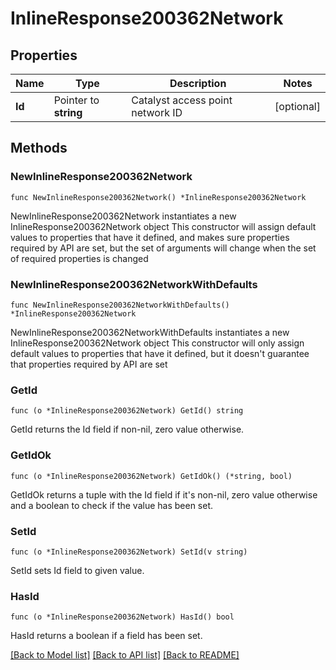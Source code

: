 # InlineResponse200362Network

## Properties

Name | Type | Description | Notes
------------ | ------------- | ------------- | -------------
**Id** | Pointer to **string** | Catalyst access point network ID | [optional] 

## Methods

### NewInlineResponse200362Network

`func NewInlineResponse200362Network() *InlineResponse200362Network`

NewInlineResponse200362Network instantiates a new InlineResponse200362Network object
This constructor will assign default values to properties that have it defined,
and makes sure properties required by API are set, but the set of arguments
will change when the set of required properties is changed

### NewInlineResponse200362NetworkWithDefaults

`func NewInlineResponse200362NetworkWithDefaults() *InlineResponse200362Network`

NewInlineResponse200362NetworkWithDefaults instantiates a new InlineResponse200362Network object
This constructor will only assign default values to properties that have it defined,
but it doesn't guarantee that properties required by API are set

### GetId

`func (o *InlineResponse200362Network) GetId() string`

GetId returns the Id field if non-nil, zero value otherwise.

### GetIdOk

`func (o *InlineResponse200362Network) GetIdOk() (*string, bool)`

GetIdOk returns a tuple with the Id field if it's non-nil, zero value otherwise
and a boolean to check if the value has been set.

### SetId

`func (o *InlineResponse200362Network) SetId(v string)`

SetId sets Id field to given value.

### HasId

`func (o *InlineResponse200362Network) HasId() bool`

HasId returns a boolean if a field has been set.


[[Back to Model list]](../README.md#documentation-for-models) [[Back to API list]](../README.md#documentation-for-api-endpoints) [[Back to README]](../README.md)


